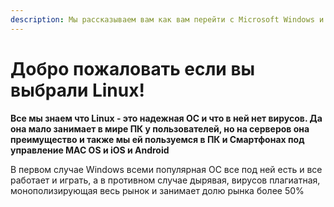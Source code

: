 ```yaml
---
description: Мы рассказываем вам как вам перейти с Microsoft Windows и Apple Maс на Linux.
---
```


# Добро пожаловать если вы выбрали Linux!

**Все мы знаем что Linux - это надежная ОС и что в ней нет вирусов. Да она мало занимает в мире ПК у пользователей, но на серверов она преимущество и также мы ей пользуемся в ПК и Смартфонах под управление MAC OS и iOS и Android**

В первом случае Windows всеми популярная ОС все под ней есть и все работает и играть, а в противном случае дырявая, вирусов плагиатная, монополизирующая весь рынок и занимает долю рынка более 50%
